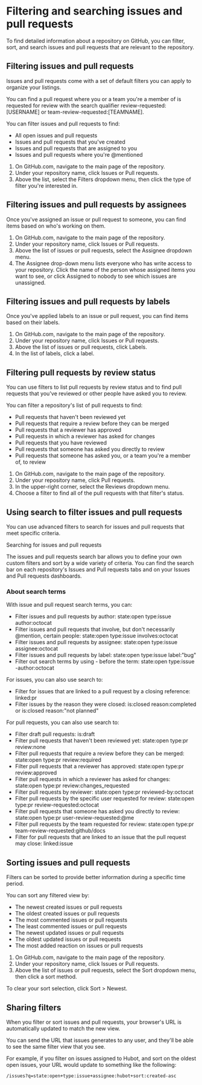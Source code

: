 # Filtering and searching issues and pull requests

To find detailed information about a repository on GitHub, you can filter, sort, and search issues and pull requests that are relevant to the repository.

## Filtering issues and pull requests

Issues and pull requests come with a set of default filters you can apply to organize your listings.

You can find a pull request where you or a team you're a member of is requested for review with the search qualifier review-requested:[USERNAME] or team-review-requested:[TEAMNAME].

You can filter issues and pull requests to find:

- All open issues and pull requests
- Issues and pull requests that you've created
- Issues and pull requests that are assigned to you
- Issues and pull requests where you're @mentioned

1. On GitHub.com, navigate to the main page of the repository.
2. Under your repository name, click Issues or Pull requests.
3. Above the list, select the Filters dropdown menu, then click the type of filter you're interested in.

## Filtering issues and pull requests by assignees

Once you've assigned an issue or pull request to someone, you can find items based on who's working on them.

1. On GitHub.com, navigate to the main page of the repository.
2. Under your repository name, click Issues or Pull requests.
3. Above the list of issues or pull requests, select the Assignee dropdown menu.
4. The Assignee drop-down menu lists everyone who has write access to your repository. Click the name of the person whose assigned items you want to see, or click Assigned to nobody to see which issues are unassigned.

## Filtering issues and pull requests by labels

Once you've applied labels to an issue or pull request, you can find items based on their labels.

1. On GitHub.com, navigate to the main page of the repository.
2. Under your repository name, click Issues or Pull requests.
3. Above the list of issues or pull requests, click Labels.
4. In the list of labels, click a label.

## Filtering pull requests by review status

You can use filters to list pull requests by review status and to find pull requests that you've reviewed or other people have asked you to review.

You can filter a repository's list of pull requests to find:

- Pull requests that haven't been reviewed yet
- Pull requests that require a review before they can be merged
- Pull requests that a reviewer has approved
- Pull requests in which a reviewer has asked for changes
- Pull requests that you have reviewed
- Pull requests that someone has asked you directly to review
- Pull requests that someone has asked you, or a team you're a member of, to review

1. On GitHub.com, navigate to the main page of the repository.
2. Under your repository name, click Pull requests.
3. In the upper-right corner, select the Reviews dropdown menu.
4. Choose a filter to find all of the pull requests with that filter's status.

## Using search to filter issues and pull requests

You can use advanced filters to search for issues and pull requests that meet specific criteria.

Searching for issues and pull requests

The issues and pull requests search bar allows you to define your own custom filters and sort by a wide variety of criteria. You can find the search bar on each repository's Issues and Pull requests tabs and on your Issues and Pull requests dashboards.

### About search terms

With issue and pull request search terms, you can:

- Filter issues and pull requests by author: state:open type:issue author:octocat
- Filter issues and pull requests that involve, but don't necessarily @mention, certain people: state:open type:issue involves:octocat
- Filter issues and pull requests by assignee: state:open type:issue assignee:octocat
- Filter issues and pull requests by label: state:open type:issue label:"bug"
- Filter out search terms by using - before the term: state:open type:issue -author:octocat

For issues, you can also use search to:

- Filter for issues that are linked to a pull request by a closing reference: linked:pr
- Filter issues by the reason they were closed: is:closed reason:completed or is:closed reason:"not planned"

For pull requests, you can also use search to:

- Filter draft pull requests: is:draft
- Filter pull requests that haven't been reviewed yet: state:open type:pr review:none
- Filter pull requests that require a review before they can be merged: state:open type:pr review:required
- Filter pull requests that a reviewer has approved: state:open type:pr review:approved
- Filter pull requests in which a reviewer has asked for changes: state:open type:pr review:changes_requested
- Filter pull requests by reviewer: state:open type:pr reviewed-by:octocat
- Filter pull requests by the specific user requested for review: state:open type:pr review-requested:octocat
- Filter pull requests that someone has asked you directly to review: state:open type:pr user-review-requested:@me
- Filter pull requests by the team requested for review: state:open type:pr team-review-requested:github/docs
- Filter for pull requests that are linked to an issue that the pull request may close: linked:issue

## Sorting issues and pull requests

Filters can be sorted to provide better information during a specific time period.

You can sort any filtered view by:

- The newest created issues or pull requests
- The oldest created issues or pull requests
- The most commented issues or pull requests
- The least commented issues or pull requests
- The newest updated issues or pull requests
- The oldest updated issues or pull requests
- The most added reaction on issues or pull requests

1. On GitHub.com, navigate to the main page of the repository.
2. Under your repository name, click Issues or Pull requests.
3. Above the list of issues or pull requests, select the Sort dropdown menu, then click a sort method.

To clear your sort selection, click Sort > Newest.

## Sharing filters

When you filter or sort issues and pull requests, your browser's URL is automatically updated to match the new view.

You can send the URL that issues generates to any user, and they'll be able to see the same filter view that you see.

For example, if you filter on issues assigned to Hubot, and sort on the oldest open issues, your URL would update to something like the following:

```
/issues?q=state:open+type:issue+assignee:hubot+sort:created-asc
```
